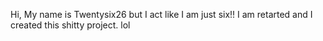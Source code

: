 Hi, My name is Twentysix26 but I act like I am just six!! I am retarted and I created this shitty project. lol
